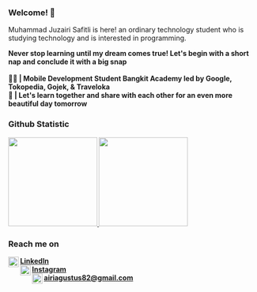 ### Welcome! 👋
Muhammad Juzairi Safitli is here! an ordinary technology student who is studying technology and is interested in programming.

<b>Never stop learning until my dream comes true! Let's begin with a short nap and conclude it with a big snap <b> <br> <br>
🧑‍💻 | Mobile Development Student Bangkit Academy led by Google, Tokopedia, Gojek, & Traveloka <br>
🤔 | Let's learn together and share with each other for an even more beautiful day tomorrow <br>

### Github Statistic
<p align="left">
<a href="https://github.com/eeryyy282">
  <img height="180em" src="https://github-readme-stats-eight-theta.vercel.app/api?username=eeryyy282&show_icons=true&theme=algolia&include_all_commits=true&count_private=true"/>
  <img height="180em" src="https://github-readme-stats-eight-theta.vercel.app/api/top-langs/?username=eeryyy282&layout=compact&langs_count=8&theme=algolia"/>
</a>
</p>

### Reach me on
<img align="left" alt="Linkedin" title="Linkedin" width="21px" src="https://upload.wikimedia.org/wikipedia/commons/thumb/8/81/LinkedIn_icon.svg/2048px-LinkedIn_icon.svg.png"/><a href="https://www.linkedin.com/in/muhammad-juzairi-safitli-6226a228a/">LinkedIn</a> <br>
<img align="left" alt="Instagram" title="Instagram" width="21px" src="https://upload.wikimedia.org/wikipedia/commons/thumb/e/e7/Instagram_logo_2016.svg/2048px-Instagram_logo_2016.svg.png"/><a href="https://www.instagram.com/juzairi_safitli/">Instagram</a> <br>
<img align="left" alt="gmail" title="gmail" width="21px" src="https://upload.wikimedia.org/wikipedia/commons/thumb/7/7e/Gmail_icon_%282020%29.svg/1024px-Gmail_icon_%282020%29.svg.png"/>airiagustus82@gmail.com
